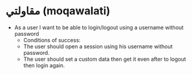 مقاولتي (moqawalati)
==========

* As a user I want to be able to login/logout using a username without password
  - Conditions of success:
  - The user should open a session using his username without password.
  - The user should set a custom data then get it even after to logout then login again.